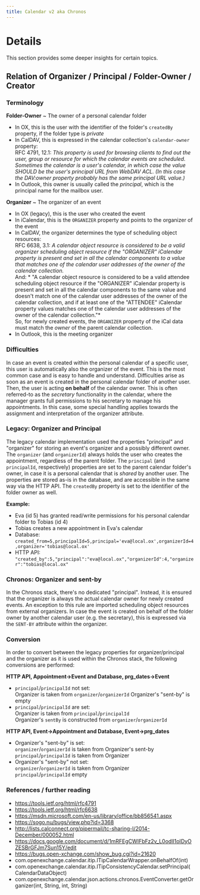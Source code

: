 ```yaml
---
title: Calendar v2 aka Chronos 
---
```



# Details

This section provides some deeper insights for certain topics.

## Relation of Organizer / Principal / Folder-Owner / Creator

### Terminology

**Folder-Owner** ~ The owner of a personal calendar folder
- In OX, this is the user with the identifier of the folder's ``createdBy`` property, if the folder type is *private*
- In CalDAV, this is expressed in the calendar collection's ``calendar-owner`` property:  
  RFC 4791, 12.1: *This property is used for browsing clients to find out the user, group or resource for which the calendar events are scheduled. Sometimes the calendar is a user's calendar, in which case the value SHOULD be the user's principal URL from WebDAV ACL. (In this case the DAV:owner property probably has the same principal URL value.)*
- In Outlook, this owner is usually called the *principal*, which is the principal name for the mailbox user.

**Organizer** ~ The organizer of an event
- In OX (legacy), this is the user who created the event
- In iCalendar, this is the ``ORGANIZER`` property and points to the organizer of the event
- In CalDAV, the organizer determines the type of scheduling object resources:  
  RFC 6638, 3.1: *A calendar object resource is considered to be a valid organizer scheduling object resource if the "ORGANIZER" iCalendar property is present and set in all the calendar components to a value that matches one of the calendar user addresses of the owner of the calendar collection.*  
  And: * "A calendar object resource is considered to be a valid attendee scheduling object resource if the "ORGANIZER" iCalendar property is present and set in all the calendar components to the same value and doesn't match one of the calendar user addresses of the owner of the calendar collection, and if at least one of the "ATTENDEE" iCalendar property values matches one of the calendar user addresses of the owner of the calendar collection."*  
  So, for newly created events, the ``ORGANIZER`` property of the iCal data must match the *owner* of the parent calendar collection.
- In Outlook, this is the meeting organizer


### Difficulties
In case an event is created within the personal calendar of a specific user, this user is automatically also the organizer of the event. This is the most common case and is easy to handle and understand.
Difficulties arise as soon as an event is created in the personal calendar folder of another user. Then, the user is acting **on behalf** of the calendar owner. This is often referred-to as the *secretary* functionality in the calendar, where the manager grants full permissions to his secretary to manage his appointments. In this case, some special handling applies towards the assignment and interpretation of the organizer attribute.

### Legacy: Organizer and Principal
The legacy calendar implementation used the properties "principal" and "organizer" for storing an event's organizer and a possibly different owner. 
The ``organizer`` (and ``organizerId``) always holds the user who creates the appointment, regardless of the parent folder. The ``principal`` (and ``principalId``, respectively) properties are set to the parent calendar folder's owner, in case it is a personal calendar that is *shared* by another user.
The properties are stored as-is in the database, and are accessible in the same way via the HTTP API. The ``createdBy`` property is set to the identifier of the folder owner as well.

**Example:**
- Eva (id 5) has granted read/write permissions for his personal calendar folder to Tobias (id 4)
- Tobias creates a new appointment in Eva's calendar
- Database: ``created_from=5,principalId=5,principal='eva@local.ox',organizerId=4,organizer='tobias@local.ox'``
- HTTP API: ``"created_by":5,"principal":"eva@local.ox","organizerId":4,"organizer":"tobias@local.ox"`` 

### Chronos: Organizer and sent-by

In the Chronos stack, there's no dedicated "principal". Instead, it is ensured that the organizer is always the actual calendar owner for newly created events. An exception to this rule are imported scheduling object resources from external organizers. In case the event is created on behalf of the folder owner by another calendar user (e.g. the secretary), this is expressed via the ``SENT-BY`` attribute within the organizer.       

### Conversion 

In order to convert between the legacy properties for organizer/principal and the organizer as it is used within the Chronos stack, the following conversions are performed:

**HTTP API, Appointment->Event and Database, prg_dates->Event**
- ``principal``/``principalId`` not set:  
  Organizer is taken from ``organizer``/``organizerId``
  Organizer's "sent-by" is empty
- ``principal``/``principalId`` are set:  
  Organizer is taken from ``principal``/``principalId``  
  Organizer's ``sentBy`` is constructed from ``organizer``/``organizerId``

**HTTP API, Event->Appointment and Database, Event->prg_dates**
- Organizer's "sent-by" is set:  
  ``organizer``/``organizerId`` is taken from Organizer's sent-by  
  ``principal``/``principalId`` is taken from Organizer  
- Organizer's "sent-by" not set:  
  ``organizer``/``organizerId`` is taken from Organizer  
  ``principal``/``principalId`` empty  
  

### References / further reading
- https://tools.ietf.org/html/rfc4791
- https://tools.ietf.org/html/rfc6638
- https://msdn.microsoft.com/en-us/library/office/bb856541.aspx
- https://sogo.nu/bugs/view.php?id=3368
- http://lists.calconnect.org/pipermail/tc-sharing-l/2014-December/000052.html
- https://docs.google.com/document/d/1mRFEgCWIFbFz2v_L0odlI1oIDyOZESBrGFJm7Sun15Y/edit
- https://bugs.open-xchange.com/show_bug.cgi?id=21620
- com.openexchange.calendar.itip.ITipCalendarWrapper.onBehalfOf(int)
- com.openexchange.calendar.itip.ITipConsistencyCalendar.setPrincipal(CalendarDataObject)
- com.openexchange.calendar.json.actions.chronos.EventConverter.getOrganizer(int, String, int, String)